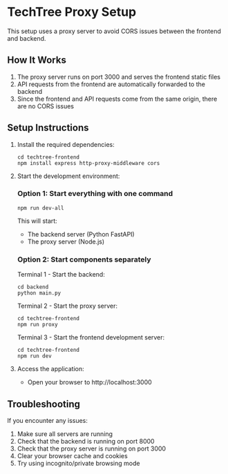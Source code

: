 # TechTree Proxy Setup

This setup uses a proxy server to avoid CORS issues between the frontend and backend.

## How It Works

1. The proxy server runs on port 3000 and serves the frontend static files
2. API requests from the frontend are automatically forwarded to the backend
3. Since the frontend and API requests come from the same origin, there are no CORS issues

## Setup Instructions

1. Install the required dependencies:
   ```
   cd techtree-frontend
   npm install express http-proxy-middleware cors
   ```

2. Start the development environment:

   ### Option 1: Start everything with one command
   ```
   npm run dev-all
   ```
   This will start:
   - The backend server (Python FastAPI)
   - The proxy server (Node.js)

   ### Option 2: Start components separately

   Terminal 1 - Start the backend:
   ```
   cd backend
   python main.py
   ```

   Terminal 2 - Start the proxy server:
   ```
   cd techtree-frontend
   npm run proxy
   ```

   Terminal 3 - Start the frontend development server:
   ```
   cd techtree-frontend
   npm run dev
   ```

3. Access the application:
   - Open your browser to http://localhost:3000

## Troubleshooting

If you encounter any issues:

1. Make sure all servers are running
2. Check that the backend is running on port 8000
3. Check that the proxy server is running on port 3000
4. Clear your browser cache and cookies
5. Try using incognito/private browsing mode